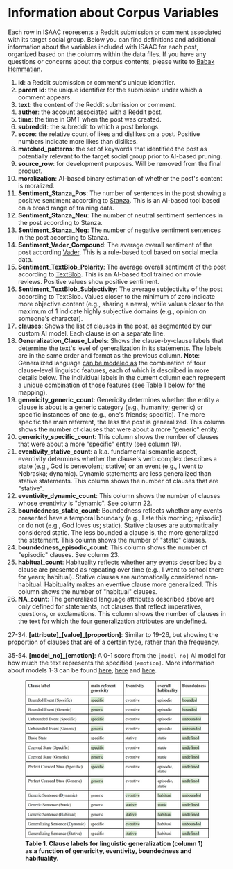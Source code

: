 # Information about Corpus Variables 

Each row in ISAAC represents a Reddit submission or comment associated with its target social group. Below you can find definitions and additional information about the variables included with ISAAC for each post, organized based on the columns within the data files. If you have any questions or concerns about the corpus contents, please write to [Babak Hemmatian](mailto:bhemmatian2@unl.edu).

1. **id**: a Reddit submission or comment's unique identifier. 
2. **parent id**: the unique identifier for the submission under which a comment appears.
3. **text**: the content of the Reddit submission or comment.
4. **auther**: the account associated with a Reddit post.
5. **time**: the time in GMT when the post was created.
6. **subreddit**: the subreddit to which a post belongs.
7. **score**: the relative count of likes and dislikes on a post. Positive numbers indicate more likes than dislikes.
8. **matched_patterns**: the set of keywords that identified the post as potentially relevant to the target social group prior to AI-based pruning.
9. **source_row**: for development purposes. Will be removed from the final product.
10. **moralization**: AI-based binary estimation of whether the post's content is moralized.
11. **Sentiment_Stanza_Pos**: The number of sentences in the post showing a positive sentiment according to [Stanza](https://github.com/stanfordnlp/stanza). This is an AI-based tool based on a broad range of training data.
12. **Sentiment_Stanza_Neu**: The number of neutral sentiment sentences in the post according to Stanza.
13. **Sentiment_Stanza_Neg**: The number of negative sentiment sentences in the post according to Stanza.
14. **Sentiment_Vader_Compound**: The average overall sentiment of the post according [Vader](https://github.com/cjhutto/vaderSentiment). This is a rule-based tool based on social media data.
15. **Sentiment_TextBlob_Polarity**: The average overall sentiment of the post according to [TextBlob](). This is an AI-based tool trained on movie reviews. Positive values show positive sentiment.
16. **Sentiment_TextBlob_Subjectivity**: The average subjectivity of the post according to TextBlob. Values closer to the minimum of zero indicate more objective content (e.g., sharing a news), while values closer to the maximum of 1 indicate highly subjective domains (e.g., opinion on someone's character).
17. **clauses**: Shows the list of clauses in the post, as segmented by our custom AI model. Each clause is on a separate line.
18. **Generalization_Clause_Labels**: Shows the clause-by-clause labels that determine the text's level of generalization in its statements. The labels are in the same order and format as the previous column.
**Note**: Generalized language [can be modeled as](https://www.researchgate.net/publication/356109604_Taking_the_High_Road_A_Big_Data_Investigation_of_Natural_Discourse_in_the_Emerging_US_Consensus_about_Marijuana_Legalization) the combination of four clause-level linguistic features, each of which is described in more details below. The individual labels in the current column each represent a unique combination of those features (see Table 1 below for the mapping).
19. **genericity_generic_count**: Genericity determines whether the entity a clause is about is a generic category (e.g., humanity; generic) or specific instances of one (e.g., one's friends; specific). The more specific the main referrent, the less the post is generalized. This column shows the number of clauses that were about a more "generic" entity. 
20. **genericity_specific_count**: This column shows the number of clauses that were about a more "specific" entity (see column 19).
21. **eventivity_stative_count**: a.k.a. fundamental semantic aspect, eventivity determines whether the clause's verb complex describes a state (e.g., God is benevolent; stative) or an event (e.g., I went to Nebraska; dynamic). Dynamic statements are less generalized than stative statements. This column shows the number of clauses that are "stative". 
22. **eventivity_dynamic_count**: This column shows the number of clauses whose eventivity is "dynamic". See column 22.
23. **boundedness_static_count**: Boundedness reflects whether any events presented have a temporal boundary (e.g., I ate this morning; episodic) or do not (e.g., God loves us; static). Stative clauses are automatically considered static. The less bounded a clause is, the more generalized the statement. This column shows the number of "static" clauses.
24. **boundedness_episodic_count**: This column shows the number of "episodic" clauses. See column 23.
25. **habitual_count**: Habituality reflects whether any events described by a clause are presented as repeating over time (e.g., I went to school there for years; habitual). Stative clauses are automatically considered non-habitual. Habituality makes an eventive clause more generalized. This column shows the number of "habitual" clauses.
26. **NA_count**: The generalized language attributes described above are only defined for statements, not clauses that reflect imperatives, questions, or exclamations. This column shows the number of clauses in the text for which the four generalization attributes are undefined.

27-34. **[attribute]\_[value]\_[proportion]**: Similar to 19-26, but showing the proportion of clauses that are of a certain type, rather than the frequency.

35-54. **[model_no]_[emotion]**: A 0-1 score from the ```[model_no]``` AI model for how much the text represents the specified ```[emotion]```. More information about models 1-3 can be found [here](https://huggingface.co/j-hartmann/emotion-english-distilroberta-base), [here](https://huggingface.co/sickboi25/emotion-detector) and [here](https://huggingface.co/tae898/emoberta-base). 


 <figure>
  <img src="Generalization_Labels.jpg"
       alt="Clause-level Generalization labels"
       title="Table 1" />
  <figcaption>
    <strong>Table 1<strong>. Clause labels for linguistic generalization (column 1) as a function of genericity, eventivity, boundedness and habituality.
  </figcaption>
</figure>

